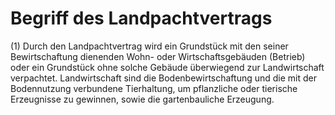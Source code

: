 # Begriff des Landpachtvertrags

(1) Durch den Landpachtvertrag wird ein Grundstück mit den seiner Bewirtschaftung dienenden Wohn- oder Wirtschaftsgebäuden (Betrieb) oder ein Grundstück ohne solche Gebäude überwiegend zur Landwirtschaft verpachtet. Landwirtschaft sind die Bodenbewirtschaftung und die mit der Bodennutzung verbundene Tierhaltung, um pflanzliche oder tierische Erzeugnisse zu gewinnen, sowie die gartenbauliche Erzeugung.
